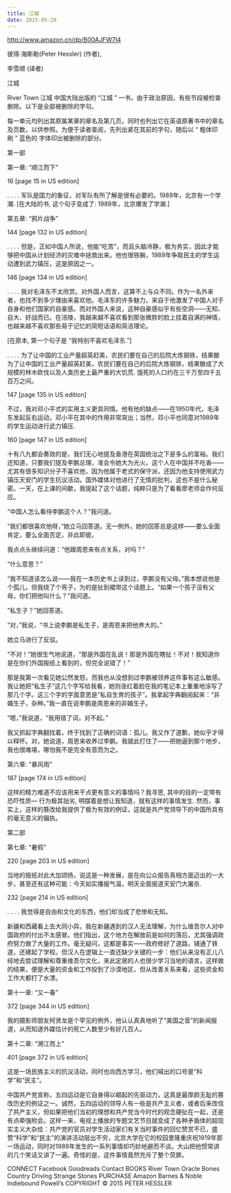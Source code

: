 ```yaml
---
title: 江城
date: 2015-05-28
---
```



http://www.amazon.cn/dp/B00AJFW7I4

彼得·海斯勒(Peter Hessler) (作者), 

李雪顺 (译者)



江城

River Town 江城
中国大陆出版的 “江城 ” 一书，由于政治原因，有些节段被检查删除。以下是全部被删除的字句。

每一单元均列出其原属某章的章名及第几页，同时也列出它在英语原著书中的章名及页数，以供参照。为便于读者查阅，先列出紧在其前的字句，随后以 “ 粗体印刷 ” 蓝色的 字体印出被删除的部分。

第一部

第一章: “顺江而下”

16 [page 15 in US edition]

. . . . 军队是国力的象征，对军队有所了解是很有必要的。1989年，北京有一个学潮.   [在大陆的书, 这个句子变成了: 1989年，北京爆发了学潮.]

 

第五章: “鸦片战争”

144 [page 132 in US edition]

. . . . 但是，正如中国人所说，他能“吃苦”，而且头脑冷静，极为务实，因此才能够把中国从计划经济的灾难中拯救出来。他也很铁腕，1989年争取民主的学生运动遭到武力镇压，这是原因之一。

 

146 [page 134 in US edition]

. . . . 我对毛泽东不太欣赏。对外国人而言，这算不上与众不同。作为一名外来者，也找不到多少理由来喜欢他。毛泽东的许多魅力，来自于他激发了中国人对于自身和他们国家的自豪感。而对外国人来说，这种自豪感似乎有些空洞——无知、自大、好战而已。在涪陵，我越来越不喜欢看到那张微胖的脸上挂着自满的神情，也越来越不喜欢那些易于记忆的简短话语和简洁理论。

[在原本, 第一个句子是 “我特别不喜欢毛泽东.”]

. . . . 为了让中国的工业产量超英赶美，农民们要在自己的后院大炼钢铁，结果酿为了让中国的工业产量超英赶美，农民们要在自己的后院大炼钢铁，结果酿成了大规模的林木砍伐以及人类历史上最严重的大饥荒. 饿死的人口约在三千万至四千五百万之间。

 

147 [page 135 in US edition]

不过，我对邓小平式的实用主义更具同情。他有他的缺点——在1950年代，毛泽东发起反右运动，邓小平在其中的作用非常突出；当然，邓小平也同意对1989年的学生运动进行武力镇压.

 

160 [page 147 in US edition]

十有八九都会奏效的是，我们无心地提及香港在英国统治之下是多么的富裕。我们还知道，只要我们提及李鹏总理，准会令她大为光火。这个人在中国并不吃香——尤其有很多知识分子不喜欢他，因为他属于老式的保守派，还因为他支持使用武力镇压天安门的学生抗议活动。国外媒体对他进行了无情的批判，这也不是什么秘密。一天，在上课的间歇，我提起了这个话题，纯粹只是为了看看廖老师会作何反应。

“中国人怎么看待李鹏这个人？”我问道。

“我们都很喜欢他呀，”她立马回答道。无一例外，她的回答总是这样——要么全面肯定，要么全面否定，非此即彼。

我点点头继续问道：“他跟周恩来有点关系，对吗？”

“什么意思？”

“我不知道该怎么说——我在一本历史书上读到过，李鹏没有父母。”我本想说他是个孤儿，但我绕了个弯子，为的是扯到裙带这个话题上。“如果一个孩子没有父母，你们把他叫什么？”我问道。

“私生子？”她回答道。

“对，”我说，“书上说李鹏是私生子，是周恩来把他养大的。”

她立马进行了反驳。

“不对！”她很生气地说道，“那是外国在乱说！那是外国在瞎扯！不对！我知道你是在你们外国报纸上看到的，但完全说错了！”

那是我第一次看见她公然发怒，而我也从没想到过李鹏被领养这件事有这么敏感。我让她把“私生子”这几个字写给我看，她则涨红着脸在我的笔记本上重重地涂写了那几个字。这三个字的字面意思是“私自生育的孩子”。我拿起字典翻阅起来：“非婚生子，杂种。”我一直在说李鹏是周恩来的非婚生子。

“嗯，”我说道，“我用错了词，对不起。”

我又抓起字典翻找着，终于找到了正确的词语：孤儿。我又作了道歉，她似乎才得以释怀。对，她说道，周恩来收养过李鹏。我就此打住了——把她逼到那个地步，我也很难堪，哪怕我不是完全有意而为之。

 

第六章: “暴风雨”

187 [page 174 in US edition]

这样的精力难道不应该用来干点更有意义的事情吗？我寻思, 其中的目的一定带有恐吓性质— 行为极其拙劣, 明摆着是想让我知道，就有这样的事情发生. 然而，事实上，这样的篡改给我提供了极为有效的例证，这就是共产党领导下的中国所具有的毫无意义的偏执。

 

第二部

第七章: “暑假”

220 [page 203 in US edition]

当地的报纸对此大加颂扬，说这是一种发展，是在向公众报告真相方面迈出的一大步，甚至还有这种可能：今天如实播报气温，明天全面报道天安门大屠杀.

 

232 [page 214 in US edition]

. . . . 我觉得是自由和文化的东西，他们却当成了悲惨和无知。

新疆和西藏看上去大同小异。我在新疆遇到的汉人无法理解，为什么维吾尔人对中国政府的付出不太感冒。他们指出，这个地方在解放前是如何的落后，尤其强调政府努力做了大量的工作。毫无疑问，这都是事实——政府修好了道路，铺通了铁道，还建起了学校。但汉人在逻辑上一直还缺少关键的一步：他们从来没有正儿八经地去尝试理解和尊重维吾尔文化，来此定居的人也很少学习当地的语言。这样做的结果，便是大量的资金和工作投到了沙漠地区，但从改善关系来看，这些资金和工作大都打了水漂。

 

第十一章: “又一春”

372 [page 344 in US edition]

我的摄影师朋友柯贤龙是个罕见的例外，他认认真真地听了“美国之音”的新闻报道，从而知道外媒估计的死亡人数至少有好几百人。

 

第十二章: “溯江而上”

401 [page 372 in US edition]

这是一场民族主义的抗议活动，同时也向西方学习，他们喊出的口号是“科学”和“民主”。

中国共产党宣称，五四运动是它自身得以崛起的先驱动力，这真是最厚颜无耻的篡改历史的例证之一。诚然，五四运动的领导人有一些是共产主义者，或者后来改信了共产主义，但如果把他们当初的理想和共产党当今时代的观念硬扯在一起，还是有点牵强附会。这样一来，电视上播放的专题文艺节目就变成了各种矛盾体的超现实主义大杂烩：共产党的官员对学生活动家们有关当时事件的回忆赞赏不已，盛赞“科学”和“民主”的演讲活动层出不穷，北京大学在它的校园里隆重庆祝1919年那一场运动，同时对1989年发生的一系列事情却巧妙地避而不谈。大山把他惯常讲的几个笑话又讲了一遍。奇怪的是，这件事情竟然充斥了整个荧屏。

CONNECT
Facebook
Goodreads
Contact
BOOKS
River Town
Oracle Bones
Country Driving
Strange Stones
PURCHASE
Amazon
Barnes & Noble
Indiebound
Powell’s
COPYRIGHT © 2015 PETER HESSLER